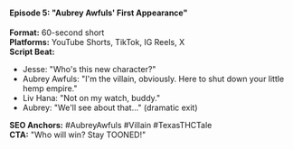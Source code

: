 #### **Episode 5: "Aubrey Awfuls' First Appearance"**

**Format:** 60-second short  
**Platforms:** YouTube Shorts, TikTok, IG Reels, X  
**Script Beat:**

- Jesse: "Who's this new character?"
- Aubrey Awfuls: "I'm the villain, obviously. Here to shut down your little hemp empire."
- Liv Hana: "Not on my watch, buddy."
- Aubrey: "We'll see about that..." (dramatic exit)

**SEO Anchors:** #AubreyAwfuls #Villain #TexasTHCTale  
**CTA:** "Who will win? Stay TOONED!"
